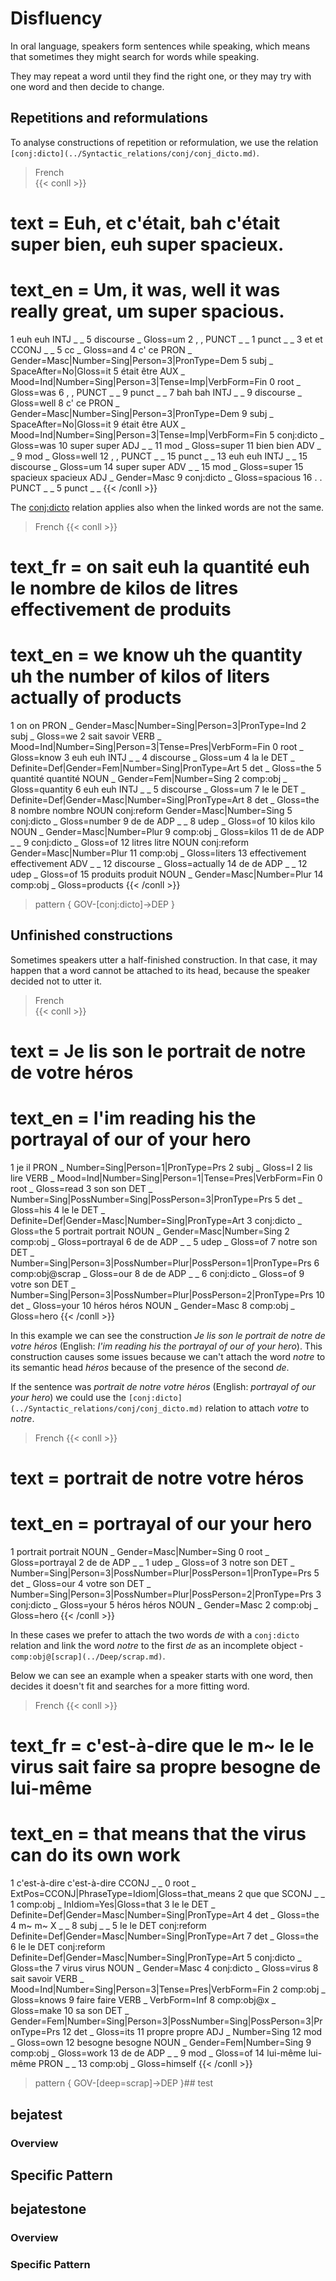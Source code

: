 # Disfluency

In oral language, speakers form sentences while speaking, which means that sometimes they might search for words while speaking.

They may repeat a word until they find the right one, or they may try with one word and then decide to change.


## Repetitions and reformulations

To analyse constructions of repetition or reformulation, we use the relation `[conj:dicto](../Syntactic_relations/conj/conj_dicto.md)`.

> French   
{{< conll >}}
# text = Euh, et c'était, bah c'était super bien, euh super spacieux.
# text_en = Um, it was, well it was really great, um super spacious. 
1	euh	euh	INTJ	_	_	5	discourse	_	Gloss=um
2	,	,	PUNCT	_	_	1	punct	_	_
3	et	et	CCONJ	_	_	5	cc	_	Gloss=and
4	c'	ce	PRON	_	Gender=Masc|Number=Sing|Person=3|PronType=Dem	5	subj	_	SpaceAfter=No|Gloss=it
5	était	être	AUX	_	Mood=Ind|Number=Sing|Person=3|Tense=Imp|VerbForm=Fin	0	root	_	Gloss=was
6	,	,	PUNCT	_	_	9	punct	_	_
7	bah	bah	INTJ	_	_	9	discourse	_	Gloss=well
8	c'	ce	PRON	_	Gender=Masc|Number=Sing|Person=3|PronType=Dem	9	subj	_	SpaceAfter=No|Gloss=it
9	était	être	AUX	_	Mood=Ind|Number=Sing|Person=3|Tense=Imp|VerbForm=Fin	5	conj:dicto	_	Gloss=was
10	super	super	ADJ	_	_	11	mod	_	Gloss=super
11	bien	bien	ADV	_	_	9	mod	_	Gloss=well
12	,	,	PUNCT	_	_	15	punct	_	_
13	euh	euh	INTJ	_	_	15	discourse	_	Gloss=um
14	super	super	ADV	_	_	15	mod	_	Gloss=super
15	spacieux	spacieux	ADJ	_	Gender=Masc	9	conj:dicto	_	Gloss=spacious
16	.	.	PUNCT	_	_	5	punct	_	_
{{< /conll >}}
  

The [conj:dicto](../Syntactic_relations/conj/conj_dicto.md) relation applies also when the linked words are not the same.

> French
{{< conll >}}
# text_fr = on sait euh la quantité euh le nombre de kilos de litres effectivement de produits
# text_en = we know uh the quantity uh the number of kilos of liters actually of products 
1	on	on	PRON	_	Gender=Masc|Number=Sing|Person=3|PronType=Ind	2	subj	_	Gloss=we
2	sait	savoir	VERB	_	Mood=Ind|Number=Sing|Person=3|Tense=Pres|VerbForm=Fin	0	root	_	Gloss=know
3	euh	euh	INTJ	_	_	4	discourse	_	Gloss=um
4	la	le	DET	_	Definite=Def|Gender=Fem|Number=Sing|PronType=Art	5	det	_	Gloss=the
5	quantité	quantité	NOUN	_	Gender=Fem|Number=Sing	2	comp:obj	_	Gloss=quantity
6	euh	euh	INTJ	_	_	5	discourse	_	Gloss=um
7	le	le	DET	_	Definite=Def|Gender=Masc|Number=Sing|PronType=Art	8	det	_	Gloss=the
8	nombre	nombre	NOUN	conj:reform	Gender=Masc|Number=Sing	5	conj:dicto	_	Gloss=number
9	de	de	ADP	_	_	8	udep	_	Gloss=of
10	kilos	kilo	NOUN	_	Gender=Masc|Number=Plur	9	comp:obj	_	Gloss=kilos
11	de	de	ADP	_	_	9	conj:dicto	_	Gloss=of
12	litres	litre	NOUN	conj:reform	Gender=Masc|Number=Plur	11	comp:obj	_	Gloss=liters
13	effectivement	effectivement	ADV	_	_	12	discourse	_	Gloss=actually
14	de	de	ADP	_	_	12	udep	_	Gloss=of
15	produits	produit	NOUN	_	Gender=Masc|Number=Plur	14	comp:obj	_	Gloss=products
{{< /conll >}}
  

> pattern { GOV-[conj:dicto]->DEP }

## Unfinished constructions

Sometimes speakers utter a half-finished construction. In that case, it may happen that a word cannot be attached to its head, because the speaker decided not to utter it.

> French  
{{< conll >}}
# text = Je lis son le portrait de notre de votre héros
# text_en = I'im reading his the portrayal of our of your hero
1	je	il	PRON	_	Number=Sing|Person=1|PronType=Prs	2	subj	_	Gloss=I
2	lis	lire	VERB	_	Mood=Ind|Number=Sing|Person=1|Tense=Pres|VerbForm=Fin	0	root	_	Gloss=read
3	son	son	DET	_	Number=Sing|PossNumber=Sing|PossPerson=3|PronType=Prs	5	det	_	Gloss=his
4	le	le	DET	_	Definite=Def|Gender=Masc|Number=Sing|PronType=Art	3	conj:dicto	_	Gloss=the
5	portrait	portrait	NOUN	_	Gender=Masc|Number=Sing	2	comp:obj	_	Gloss=portrayal
6	de	de	ADP	_	_	5	udep	_	Gloss=of
7	notre	son	DET	_	Number=Sing|Person=3|PossNumber=Plur|PossPerson=1|PronType=Prs	6	comp:obj@scrap	_	Gloss=our
8	de	de	ADP	_	_	6	conj:dicto	_	Gloss=of
9	votre	son	DET	_	Number=Sing|Person=3|PossNumber=Plur|PossPerson=2|PronType=Prs	10	det	_	Gloss=your
10	héros	héros	NOUN	_	Gender=Masc	8	comp:obj	_	Gloss=hero
{{< /conll >}}

In this example we can see the construction *Je lis son le portrait de notre de votre héros* (English: *I'im reading his the portrayal of our of your hero*). This construction causes some issues because we can't attach the word *notre* to its semantic head *héros* because of the presence of the second *de*.

If the sentence was *portrait de notre votre héros* (English: *portrayal of our your hero*) we could use the `[conj:dicto](../Syntactic_relations/conj/conj_dicto.md)` relation to attach *votre* to *notre*.

> French
{{< conll >}}
# text = portrait de notre votre héros
# text_en = portrayal of our your hero
1	portrait	portrait	NOUN	_	Gender=Masc|Number=Sing	0	root	_	Gloss=portrayal
2	de	de	ADP	_	_	1	udep	_	Gloss=of
3	notre	son	DET	_	Number=Sing|Person=3|PossNumber=Plur|PossPerson=1|PronType=Prs	5	det	_	Gloss=our
4	votre	son	DET	_	Number=Sing|Person=3|PossNumber=Plur|PossPerson=2|PronType=Prs	3	conj:dicto	_	Gloss=your
5	héros	héros	NOUN	_	Gender=Masc	2	comp:obj	_	Gloss=hero
{{< /conll >}}

In these cases we prefer to attach the two words *de* with a `conj:dicto` relation and link the word *notre* to the first *de* as an incomplete object - `comp:obj@[scrap](../Deep/scrap.md)`.

Below we can see an example when a speaker starts with one word, then decides it doesn't fit and searches for a more fitting word.
  
> French
{{< conll >}}
# text_fr = c'est-à-dire que le m~ le le virus sait faire sa propre besogne de lui-même
# text_en = that means that the virus can do its own work
1	c'est-à-dire	c'est-à-dire	CCONJ	_	_	0	root	_	ExtPos=CCONJ|PhraseType=Idiom|Gloss=that_means
2	que	que	SCONJ	_	_	1	comp:obj	_	InIdiom=Yes|Gloss=that
3	le	le	DET	_	Definite=Def|Gender=Masc|Number=Sing|PronType=Art	4	det	_	Gloss=the
4	m~	m~	X	_	_	8	subj	_	_
5	le	le	DET	conj:reform	Definite=Def|Gender=Masc|Number=Sing|PronType=Art	7	det	_	Gloss=the
6	le	le	DET	conj:reform	Definite=Def|Gender=Masc|Number=Sing|PronType=Art	5	conj:dicto	_	Gloss=the
7	virus	virus	NOUN	_	Gender=Masc	4	conj:dicto	_	Gloss=virus
8	sait	savoir	VERB	_	Mood=Ind|Number=Sing|Person=3|Tense=Pres|VerbForm=Fin	2	comp:obj	_	Gloss=knows
9	faire	faire	VERB	_	VerbForm=Inf	8	comp:obj@x	_	Gloss=make
10	sa	son	DET	_	Gender=Fem|Number=Sing|Person=3|PossNumber=Sing|PossPerson=3|PronType=Prs	12	det	_	Gloss=its
11	propre	propre	ADJ	_	Number=Sing	12	mod	_	Gloss=own
12	besogne	besogne	NOUN	_	Gender=Fem|Number=Sing	9	comp:obj	_	Gloss=work
13	de	de	ADP	_	_	9	mod	_	Gloss=of
14	lui-même	lui-même	PRON	_	_	13	comp:obj	_	Gloss=himself
{{< /conll >}}

>pattern { GOV-[deep=scrap]->DEP }## test 





## bejatest

### Overview

## Specific Pattern




## bejatestone

### Overview

### Specific Pattern


